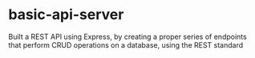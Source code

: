 # basic-api-server
Built a REST API using Express, by creating a proper series of endpoints that perform CRUD operations on a database, using the REST standard
